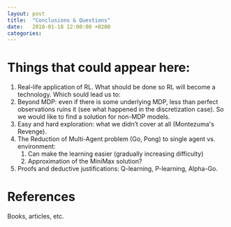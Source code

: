 ```yaml
---
layout: post
title:  "Conclusions & Questions"
date:   2018-01-18 12:00:00 +0200
categories:
---
```


# Things that could appear here:

1. Real-life application of RL. What should be done so RL will become a technology. Which sould lead us to:
2. Beyond MDP: even if there is some underlying MDP, less than perfect observations ruins it (see what happened in the discretization case). So we would like to find a solution for non-MDP models.
3. Easy and hard exploration: what we didn’t cover at all (Montezuma's Revenge).
4. The Reduction of Multi-Agent problem (Go, Pong) to single agent vs. environment:
    1. Can make the learning easier (gradually increasing difficulty)
    2. Approximation of the MiniMax solution?
5. Proofs and deductive justifications: Q-learning, P-learning, Alpha-Go.

# References

Books, articles, etc.
